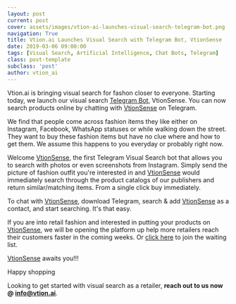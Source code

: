 ```yaml
---
layout: post
current: post
cover: assets/images/vtion-ai-launches-visual-search-telegram-bot.png
navigation: True
title: Vtion.ai Launches Visual Search with Telegram Bot, VtionSense
date: 2019-03-06 09:00:00
tags: [Visual Search, Artificial Intelligence, Chat Bots, Telegram]
class: post-template
subclass: 'post'
author: vtion_ai
---
```


Vtion.ai is bringing visual search for fashon closer to everyone. Starting today, we launch our visual search [Telegram Bot](https://telegram.org/blog/bot-revolution), VtionSense. You can now search products online by chatting with [VtionSense](https://t.me/VtionSenseBot) on Telegram.

We find that people come across fashion items they like either on Instagram, Facebook, WhatsApp statuses or while walking down the street. They want to buy these fashion items but have no clue where and how to get them. We assume this happens to you everyday or probably right now. 

Welcome [VtionSense](https://t.me/VtionSenseBot), the first Telegram Visual Search bot that allows you to search with photos or even screenshots from Instagram. Simply send the picture of fashion outfit you're interested in and [VtionSense](https://t.me/VtionSenseBot) would immediately search through the product catalogs of our publishers and return similar/matching items. From a single click buy immediately.

To chat with [VtionSense](https://t.me/VtionSenseBot), download Telegram, search & add [VtionSense](https://t.me/VtionSenseBot) as a contact, and start searching. It's that easy.

If you are into retail fashion and interested in putting your products on [VtionSense](https://t.me/VtionSenseBot), we will be opening the platform up help more retailers reach their customers faster in the coming weeks. Or [click here](https://evelyn157.typeform.com/to/njLRMH) to join the waiting list.

[VtionSense](https://t.me/VtionSenseBot) awaits you!!!

Happy shopping

Looking to get started with visual search as a retailer, **reach out to us now @ info@vtion.ai**.